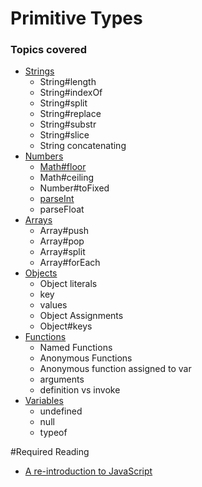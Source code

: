 # Primitive Types

### Topics covered

- [Strings](https://developer.mozilla.org/en-US/docs/Web/JavaScript/Reference/Global_Objects/String)
  - String#length
  - String#indexOf
  - String#split
  - String#replace
  - String#substr
  - String#slice
  - String concatenating
- [Numbers](https://developer.mozilla.org/en-US/docs/Web/JavaScript/Reference/Global_Objects/Number)
  - [Math#floor](https://developer.mozilla.org/en-US/docs/Web/JavaScript/Reference/Global_Objects/Math/floor)
  - Math#ceiling
  - Number#toFixed
  - [parseInt](https://developer.mozilla.org/en-US/docs/Web/JavaScript/Reference/Global_Objects/parseInt)
  - parseFloat
- [Arrays](https://developer.mozilla.org/en-US/docs/Web/JavaScript/Reference/Global_Objects/Array)
  - Array#push
  - Array#pop
  - Array#split
  - Array#forEach
- [Objects](https://developer.mozilla.org/en-US/docs/Web/JavaScript/Reference/Global_Objects/Object)
  - Object literals
  - key
  - values
  - Object Assignments
  - Object#keys
- [Functions](https://developer.mozilla.org/en-US/docs/Web/JavaScript/Reference/Global_Objects/Function)
  - Named Functions
  - Anonymous Functions
  - Anonymous function assigned to var
  - arguments
  - definition vs invoke
- [Variables](https://developer.mozilla.org/en-US/docs/Web/JavaScript/Guide/Values,_variables,_and_literals#Variables)
  - undefined
  - null
  - typeof

#Required Reading
- [A re-introduction to JavaScript](https://developer.mozilla.org/en-US/docs/Web/JavaScript/A_re-introduction_to_JavaScript)
